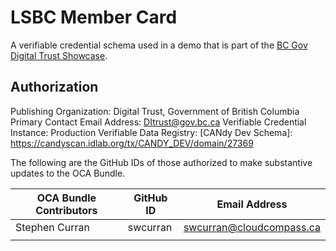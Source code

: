 # LSBC Member Card

A verifiable credential schema used in a demo that is part of the [BC Gov Digital Trust Showcase](https://digital.gov.bc.ca/digital-trust/showcase/).

## Authorization

Publishing Organization: Digital Trust, Government of British Columbia
Primary Contact Email Address: DItrust@gov.bc.ca
Verifiable Credential Instance: Production
Verifiable Data Registry: [CANdy Dev Schema]: https://candyscan.idlab.org/tx/CANDY_DEV/domain/27369

The following are the GitHub IDs of those authorized to make substantive updates to the OCA Bundle.

| OCA Bundle Contributors | GitHub ID | Email Address            |
| ----------------------- | --------- | ------------------------ |
| Stephen Curran          | swcurran  | swcurran@cloudcompass.ca |
|                         |           |                          |
